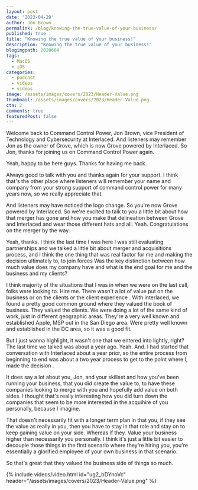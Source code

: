 ```yaml
---
layout: post
date: '2023-04-29'
author: Jon Brown
permalink: /blog/knowing-the-true-value-of-your-business/
published: true
title: "Knowing the true value of your business!"
description: "Knowing the true value of your business!"
blogimgpath: 2020604
tags:
  - MacOS
  - iOS
categories:
  - podcast
  - videos
  - videos
image: /assets/images/covers/2023/Header-Value.png
thumbnail: /assets/images/covers/2023/Header-Value.png
cta: 2
comments: true
featuredPost: false
---
```

Welcome back to Command Control Power, Jon Brown, vice President of Technology and Cybersecurity at Interlaced. And listeners may remember Jon as the owner of Grove, which is now Grove powered by Interlaced. So Jon, thanks for  joining us on Command Control Power again.

Yeah, happy to be here guys. Thanks for having me back. 

Always good  to talk with you and thanks again for your support. I think that's the other place where listeners will remember your name and company from your strong support of command control power for many years now, so we really appreciate that. 

And listeners may have noticed the logo change. So you're now Grove powered by Interlaced. So we're excited to talk to you a little bit about how that merger has gone and how you make that delineation between Grove and Interlaced and wear those different hats and all. Yeah. Congratulations on the merger by the way.

Yeah, thanks. I think the last time I was here I was still evaluating partnerships and we talked a little bit about merger and acquisitions process, and I think the one thing that was real factor for me and making the decision ultimately to, to join forces   Was the key distinction between how much value does my company have and what is the end goal for me and the business and my clients?

I think majority of the situations that I was in when we were on the last call, folks were looking to. Hire me. There wasn't a lot of value put on the business or on the clients or the client experience . With interlaced, we found a pretty good common ground where they valued the book of business. They valued the clients. We were doing a lot of the same kind of work, just in different geographic areas. They're a very well known and established Apple, MSP out in the San Diego area. Were pretty well known and established in the DC area, so it was a good fit.

But I just wanna highlight, it wasn't one that we entered into lightly, right? The last time we talked was about a year ago. Yeah. And. I had started that conversation with Interlaced about a year prior, so the entire process from beginning to end was about a two year process to get to the point where I, made the decision .

It does say a lot about you, Jon, and your skillset and how you've been running your business, that you did create the value to, to have these companies looking  to merge with you and hopefully add value on both sides. I thought that's really interesting how you did turn down the companies that seem to be more interested in the acquihire of you personally, because I imagine.

That doesn't necessarily fit with a longer term plan in that you, if they see the value as really in you, then you have to stay in that role and stay on to keep gaining value on your side. Whereas if they. Value your business higher than necessarily you personally. I think it's just a little bit easier to decouple those things in the first scenario where they're hiring you, you're essentially a glorified employee of your own business in that scenario.

So that's great that they valued the business side of things so much. 

{% include videos/video.html id="ug2_bDYnoVc" header="/assets/images/covers/2023/Header-Value.png" %}